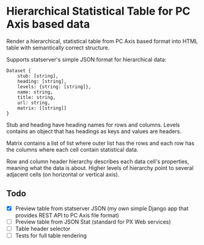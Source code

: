 
# Hierarchical Statistical Table for PC Axis based data

Render a hierarchical, statistical table from PC Axis based format into HTML table with semantically correct structure.

Supports statserver's simple JSON format for hierarchical data:

    Dataset {
        stub: [string],
        heading: [string],
        levels: {string: [string]},
        name: string,
        title: string,
        url: string,
        matrix: [[string]]
    }

Stub and heading have heading names for rows and columns. Levels contains an object that has headings as keys and values are headers.

Matrix contains a list of list where outer list has the rows and each row has the columns where each cell contain statistical data.

Row and column header hierarchy describes each data cell's properties, meaning what the data is about. Higher levels of hierarchy point to several adjacent cells (on horizontal or vertical axis).

## Todo

 - [X] Preview table from statserver JSON (my own simple Django app that provides REST API to PC Axis file format)
 - [ ] Preview table from JSON Stat (standard for PX Web services)
 - [ ] Table header selector
 - [ ] Tests for full table rendering
